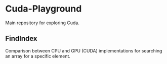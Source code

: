 # Cuda-Playground
Main repository for exploring Cuda.

## FindIndex
Comparison between CPU and GPU (CUDA) implementations for searching an array for a specific element.
